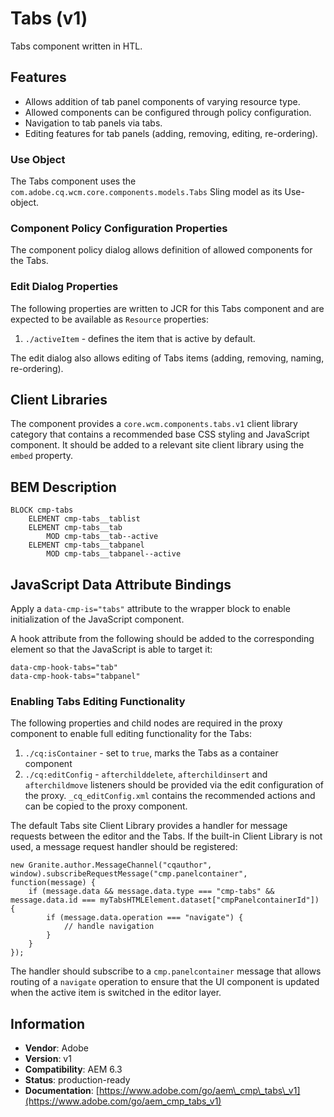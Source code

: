 <!--
Copyright 2018 Adobe Systems Incorporated

Licensed under the Apache License, Version 2.0 (the "License");
you may not use this file except in compliance with the License.
You may obtain a copy of the License at

    http://www.apache.org/licenses/LICENSE-2.0

Unless required by applicable law or agreed to in writing, software
distributed under the License is distributed on an "AS IS" BASIS,
WITHOUT WARRANTIES OR CONDITIONS OF ANY KIND, either express or implied.
See the License for the specific language governing permissions and
limitations under the License.
-->
Tabs (v1)
====
Tabs component written in HTL.

## Features

* Allows addition of tab panel components of varying resource type.
* Allowed components can be configured through policy configuration.
* Navigation to tab panels via tabs.
* Editing features for tab panels (adding, removing, editing, re-ordering).

### Use Object
The Tabs component uses the `com.adobe.cq.wcm.core.components.models.Tabs` Sling model as its Use-object.

### Component Policy Configuration Properties
The component policy dialog allows definition of allowed components for the Tabs.

### Edit Dialog Properties
The following properties are written to JCR for this Tabs component and are expected to be available as `Resource` properties:

1. `./activeItem` - defines the item that is active by default.

The edit dialog also allows editing of Tabs items (adding, removing, naming, re-ordering).

## Client Libraries
The component provides a `core.wcm.components.tabs.v1` client library category that contains a recommended base
CSS styling and JavaScript component. It should be added to a relevant site client library using the `embed` property.

## BEM Description
```
BLOCK cmp-tabs
    ELEMENT cmp-tabs__tablist
    ELEMENT cmp-tabs__tab
        MOD cmp-tabs__tab--active
    ELEMENT cmp-tabs__tabpanel
        MOD cmp-tabs__tabpanel--active
```

## JavaScript Data Attribute Bindings
Apply a `data-cmp-is="tabs"` attribute to the wrapper block to enable initialization of the JavaScript component.

A hook attribute from the following should be added to the corresponding element so that the JavaScript is able to target it:

```
data-cmp-hook-tabs="tab"
data-cmp-hook-tabs="tabpanel"
```

### Enabling Tabs Editing Functionality
The following properties and child nodes are required in the proxy component to enable full editing functionality for the Tabs:

1. `./cq:isContainer` - set to `true`, marks the Tabs as a container component
2. `./cq:editConfig` - `afterchilddelete`, `afterchildinsert` and `afterchildmove` listeners should be provided via
the edit configuration of the proxy. `_cq_editConfig.xml` contains the recommended actions and can be copied to the proxy component.

The default Tabs site Client Library provides a handler for message requests between the editor and the Tabs.
If the built-in Client Library is not used, a message request handler should be registered:
```
new Granite.author.MessageChannel("cqauthor", window).subscribeRequestMessage("cmp.panelcontainer", function(message) {
    if (message.data && message.data.type === "cmp-tabs" && message.data.id === myTabsHTMLElement.dataset["cmpPanelcontainerId"]) {
        if (message.data.operation === "navigate") {
            // handle navigation
        }
    }
});
```

The handler should subscribe to a `cmp.panelcontainer` message that allows routing of a `navigate` operation to ensure
that the UI component is updated when the active item is switched in the editor layer.

## Information
* **Vendor**: Adobe
* **Version**: v1
* **Compatibility**: AEM 6.3
* **Status**: production-ready
* **Documentation**: [https://www.adobe.com/go/aem\_cmp\_tabs\_v1](https://www.adobe.com/go/aem_cmp_tabs_v1)
